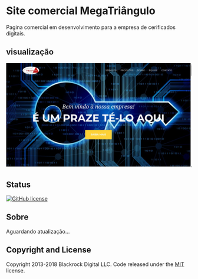 # Site comercial MegaTriângulo

Pagina comercial em desenvolvimento para a empresa de cerificados digitais.

## visualização
![Preview](readme-mega.jpg)



## Status

[![GitHub license](https://img.shields.io/badge/license-MIT-blue.svg)](https://raw.githubusercontent.com/BlackrockDigital/startbootstrap-agency/master/LICENSE)


## Sobre

Aguardando atualização...

## Copyright and License

Copyright 2013-2018 Blackrock Digital LLC. Code released under the [MIT](https://github.com/BlackrockDigital/startbootstrap-agency/blob/gh-pages/LICENSE) license.
